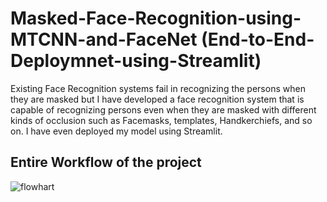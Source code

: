 # Masked-Face-Recognition-using-MTCNN-and-FaceNet (End-to-End-Deploymnet-using-Streamlit)
Existing Face Recognition systems fail in recognizing the persons when they are masked but I have developed a face recognition system that is capable of recognizing persons even when they are masked with different kinds of occlusion such as Facemasks, templates, Handkerchiefs, and so on. I have even deployed my model using Streamlit.

## Entire Workflow of the project
![flowhart](https://user-images.githubusercontent.com/40739974/123039188-4d374d80-d40f-11eb-852d-886a05cfd8d8.jpg)


